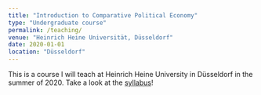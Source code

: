 ```yaml
---
title: "Introduction to Comparative Political Economy"
type: "Undergraduate course"
permalink: /teaching/
venue: "Heinrich Heine Universität, Düsseldorf"
date: 2020-01-01
location: "Düsseldorf"
---
```


This is a course I will teach at Heinrich Heine University in Düsseldorf in the summer of 2020. Take a look at the [syllabus](https://github.com/tseidl/timoseidl/raw/master/CPE/Syllabus_CPE_Seidl.pdf)! 


